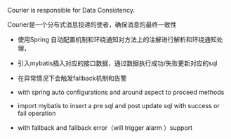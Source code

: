 Courier is responsible for Data Consistency.

Courier是一个分布式消息投递的使者，确保消息的最终一致性

- 使用Spring 自动配置机制和环绕通知对方法上的注解进行解析和环绕通知处理，
- 引入mybatis插入对应的接口数据，通过数据执行成功/失败更新对应的sql
- 在异常情况下会触发fallback机制和告警



- with spring auto configurations and around aspect to proceed methods
- import mybatis to insert a pre sql and post update sql with success or fail operation
- with fallback and fallback error（will trigger alarm ）support